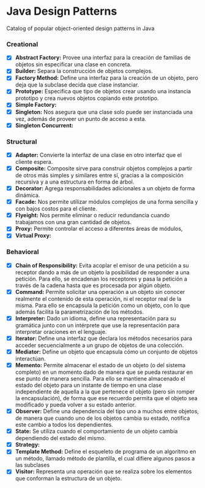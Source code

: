 # Java Design Patterns
Catalog of popular object-oriented design patterns in Java

### Creational
- [x] **Abstract Factory:** Provee una interfaz para la creación de familias de objetos sin especificar una clase en concreta.
- [x] **Builder:** Separa la construcción de objetos complejos.
- [x] **Factory Method:** Define una interfaz para la creación de un objeto, pero deja que la subclase decida que clase instanciar.
- [x] **Prototype:** Especifica que tipo de objetos crear usando una instancia prototipo y crea nuevos objetos copiando este prototipo.
- [x] **Simple Factory:**
- [x] **Singleton:** Nos asegura que una clase solo puede ser instanciada una vez, además de proveer un punto de acceso a esta.
- [x] **Singleton Concurrent:**

### Structural
- [x] **Adapter:** Convierte la interfaz de una clase en otro interfaz que el cliente espera.
- [x] **Composite:** Composite sirve para construir objetos complejos a partir de otros más simples y similares entre sí, gracias a la composición recursiva y a una estructura en forma de árbol.
- [x] **Decorator:** Agrega responsabilidades adicionales a un objeto de forma dinámica. 
- [x] **Facade:** Nos permite utilizar módulos complejos de una forma sencilla y con bajos costos para el cliente.
- [x] **Flyeight:** Nos permite eliminar o reducir redundancia cuando trabajamos con una gran cantidad de objetos.
- [x] **Proxy:** Permite controlar el acceso a diferentes áreas de módulos,
- [x] **Virtual Proxy:** 

### Behavioral
- [x] **Chain of Responsibility:** Evita acoplar el emisor de una petición a su receptor dando a más de un objeto la posibilidad de responder a una petición. Para ello, se encadenan los receptores y pasa la petición a través de la cadena hasta que es procesada por algún objeto.
- [x] **Command:** Permite solicitar una operación a un objeto sin conocer realmente el contenido de esta operación, ni el receptor real de la misma. Para ello se encapsula la petición como un objeto, con lo que además facilita la parametrización de los métodos.
- [x] **Interpreter:** Dado un idioma, define una representación para su gramática junto con un intérprete que use la representación para interpretar oraciones en el lenguaje.
- [x] **Iterator:** Define una interfaz que declara los métodos necesarios para acceder secuencialmente a un grupo de objetos de una colección.
- [x] **Mediator:** Define un objeto que encapsula cómo un conjunto de objetos interactúan.
- [x] **Memento:** Permite almacenar el estado de un objeto (o del sistema completo) en un momento dado de manera que se pueda restaurar en ese punto de manera sencilla. Para ello se mantiene almacenado el estado del objeto para un instante de tiempo en una clase independiente de aquella a la que pertenece el objeto (pero sin romper la encapsulación), de forma que ese recuerdo permita que el objeto sea modificado y pueda volver a su estado anterior.
- [x] **Observer:** Define una dependencia del tipo uno a muchos entre objetos, de manera que cuando uno de los objetos cambia su estado, notifica este cambio a todos los dependientes. 
- [x] **State:** Se utiliza cuando el comportamiento de un objeto cambia dependiendo del estado del mismo.
- [x] **Strategy:** 
- [x] **Template Method:** Define el esqueleto de programa de un algoritmo en un método, llamado método de plantilla, el cual difiere algunos pasos a las subclases
- [x] **Visitor:** Representa una operación que se realiza sobre los elementos que conforman la estructura de un objeto.
